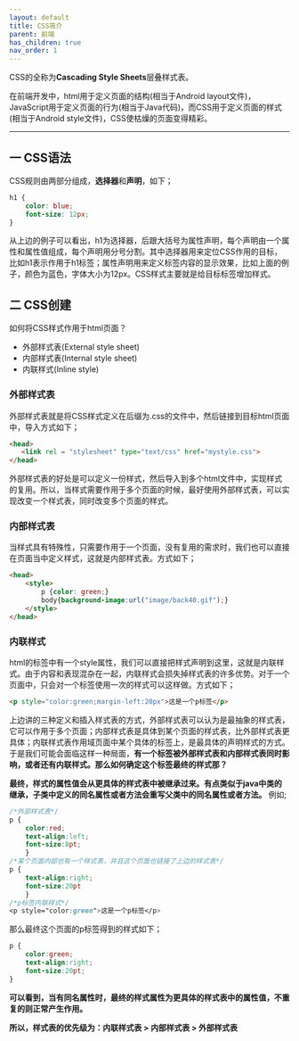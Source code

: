 ```yaml
---
layout: default
title: CSS简介
parent: 前端
has_children: true
nav_order: 1
---
```

CSS的全称为**Cascading Style Sheets**层叠样式表。

在前端开发中，html用于定义页面的结构(相当于Android layout文件)，JavaScript用于定义页面的行为(相当于Java代码)，而CSS用于定义页面的样式(相当于Android style文件)，CSS使枯燥的页面变得精彩。

----
## 一 CSS语法
CSS规则由两部分组成，**选择器**和**声明**，如下；
```css
h1 {
    color: blue;
    font-size: 12px;
}
```

从上边的例子可以看出，h1为选择器，后跟大括号为属性声明，每个声明由一个属性和属性值组成，每个声明用分号分割。其中选择器用来定位CSS作用的目标，比如h1表示作用于h1标签；属性声明用来定义标签内容的显示效果，比如上面的例子，颜色为蓝色，字体大小为12px。CSS样式主要就是给目标标签增加样式。

## 二 CSS创建

如何将CSS样式作用于html页面？
+ 外部样式表(External style sheet) 
+ 内部样式表(Internal style sheet) 
+ 内联样式(Inline style)

### 外部样式表
 外部样式表就是将CSS样式定义在后缀为.css的文件中，然后链接到目标html页面中，导入方式如下；
 ```html
<head>
    <link rel = "stylesheet" type="text/css" href="mystyle.css">
</head>
 ```
外部样式表的好处是可以定义一份样式，然后导入到多个html文件中，实现样式的复用。所以，当样式需要作用于多个页面的时候，最好使用外部样式表，可以实现改变一个样式表，同时改变多个页面的样式。

### 内部样式表
当样式具有特殊性，只需要作用于一个页面，没有复用的需求时，我们也可以直接在页面当中定义样式，这就是内部样式表。方式如下；
```html
<head>
    <style>
        p {color: green;}
        body{background-image:url("image/back40.gif");}
    </style>
</head>
```
### 内联样式
html的标签中有一个style属性，我们可以直接把样式声明到这里，这就是内联样式。由于内容和表现混杂在一起，内联样式会损失掉样式表的许多优势。对于一个页面中，只会对一个标签使用一次的样式可以这样做。方式如下；
```html
<p style="color:green;margin-left:20px">这是一个p标签</p>
```

上边讲的三种定义和插入样式表的方式，外部样式表可以认为是最抽象的样式表，它可以作用于多个页面；内部样式表是具体到某个页面的样式表，比外部样式表更具体；内联样式表作用域页面中某个具体的标签上，是最具体的声明样式的方式。于是我们可能会面临这样一种局面，**有一个标签被外部样式表和内部样式表同时影响，或者还有内联样式。那么如何确定这个标签最终的样式那？**

**最终，样式的属性值会从更具体的样式表中被继承过来。有点类似于java中类的继承，子类中定义的同名属性或者方法会重写父类中的同名属性或者方法。** 例如;
```css
/*外部样式表*/
p {
    color:red;
    text-align:left;
    font-size:8pt;
    }
/*某个页面内部也有一个样式表，并且这个页面也链接了上边的样式表*/    
p {
    text-align:right;
    font-size:20pt
    }
/*p标签内联样式*/
<p style="color:green">这是一个p标签</p>
```
那么最终这个页面的p标签得到的样式如下；
```css
p {
    color:green;
    text-align:right;
    font-size:20pt;
}
```
**可以看到，当有同名属性时，最终的样式属性为更具体的样式表中的属性值，不重复的则正常产生作用。**

**所以，样式表的优先级为：内联样式表 > 内部样式表 > 外部样式表**